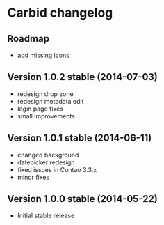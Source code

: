 Carbid changelog
===========================

Roadmap
---------------------------------
- add missing icons


Version 1.0.2 stable (2014-07-03)
---------------------------------
- redesign drop zone
- redesign metadata edit
- login page fixes
- small improvements


Version 1.0.1 stable (2014-06-11)
---------------------------------
- changed background
- datepicker redesign
- fixed issues in Contao 3.3.x
- minor fixes


Version 1.0.0 stable (2014-05-22)
---------------------------------
- Initial stable release